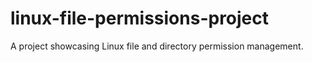 # linux-file-permissions-project
A project showcasing Linux file and directory permission management.
